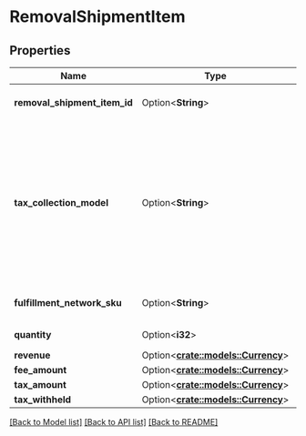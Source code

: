 # RemovalShipmentItem

## Properties

Name | Type | Description | Notes
------------ | ------------- | ------------- | -------------
**removal_shipment_item_id** | Option<**String**> | An identifier for an item in a removal shipment. | [optional]
**tax_collection_model** | Option<**String**> | The tax collection model applied to the item.  Possible values:  * MarketplaceFacilitator - Tax is withheld and remitted to the taxing authority by Amazon on behalf of the seller.  * Standard - Tax is paid to the seller and not remitted to the taxing authority by Amazon. | [optional]
**fulfillment_network_sku** | Option<**String**> | The Amazon fulfillment network SKU for the item. | [optional]
**quantity** | Option<**i32**> | The quantity of the item. | [optional]
**revenue** | Option<[**crate::models::Currency**](Currency.md)> |  | [optional]
**fee_amount** | Option<[**crate::models::Currency**](Currency.md)> |  | [optional]
**tax_amount** | Option<[**crate::models::Currency**](Currency.md)> |  | [optional]
**tax_withheld** | Option<[**crate::models::Currency**](Currency.md)> |  | [optional]

[[Back to Model list]](../README.md#documentation-for-models) [[Back to API list]](../README.md#documentation-for-api-endpoints) [[Back to README]](../README.md)



